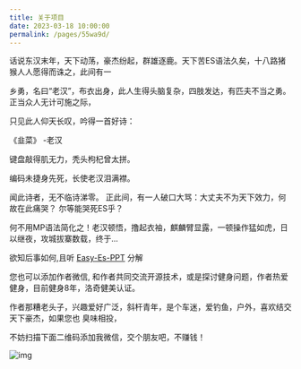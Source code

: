 ```yaml
---
title: 关于项目
date: 2023-03-18 10:00:00
permalink: /pages/55wa9d/
---
```


话说东汉末年，天下动荡，豪杰纷起，群雄逐鹿。天下苦ES语法久矣，十八路猪猴人人愿得而诛之，此间有一

乡勇，名曰“老汉”，布衣出身，此人生得头脑复杂，四肢发达，有匹夫不当之勇。 正当众人无计可施之际，

只见此人仰天长叹，吟得一首好诗：


《韭菜》 
		-老汉

键盘敲得肌无力，秃头枸杞曾太拼。

编码未捷身先死，长使老汉泪满襟。


闻此诗者，无不临诗涕零。 正此间，有一人破口大骂：大丈夫不为天下效力，何故在此痛哭？ 尔等能哭死ES乎？ 

何不用MP语法简化之！老汉顿悟，撸起衣袖，麒麟臂显露，一顿操作猛如虎，日以继夜，攻城拔寨数载，终于...

欲知后事如何,且听 [Easy-Es-PPT](https://iknow.hs.net/21df32cf-35fb-44f0-945f-06330408c1bd.pptx) 分解

您也可以添加作者微信, 和作者共同交流开源技术，或是探讨健身问题，作者热爱健身，目前健身8年，洛奇健美认证。

作者那糟老头子，兴趣爱好广泛，斜杆青年，是个车迷，爱钓鱼，户外，喜欢结交天下豪杰，如果您也 臭味相投，

不妨扫描下面二维码添加我微信，交个朋友吧，不赚钱！

![img](/img/wx.png)